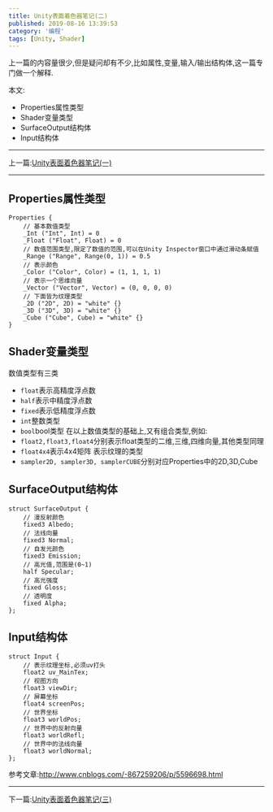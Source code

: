 ```yaml
---
title: Unity表面着色器笔记(二)
published: 2019-08-16 13:39:53
category: '编程'
tags: [Unity, Shader]
---
```


上一篇的内容量很少,但是疑问却有不少,比如属性,变量,输入/输出结构体,这一篇专门做一个解释.


本文:
- Properties属性类型
- Shader变量类型
- SurfaceOutput结构体
- Input结构体

<!-- more -->

---

上一篇:[Unity表面着色器笔记(一)](https://jenocn.github.io/2019/06/UnitySurfaceShader1/)

---

## Properties属性类型

```CG
Properties {
    // 基本数值类型
    _Int ("Int", Int) = 0
    _Float ("Float", Float) = 0
    // 数值范围类型,限定了数值的范围,可以在Unity Inspector窗口中通过滑动条赋值
    _Range ("Range", Range(0, 1)) = 0.5
    // 表示颜色
    _Color ("Color", Color) = (1, 1, 1, 1)
    // 表示一个思维向量
    _Vector ("Vector", Vector) = (0, 0, 0, 0)
    // 下面皆为纹理类型
    _2D ("2D", 2D) = "white" {}
    _3D ("3D", 3D) = "white" {}
    _Cube ("Cube", Cube) = "white" {}
}
```

## Shader变量类型  

数值类型有三类
- `float`表示高精度浮点数
- `half`表示中精度浮点数
- `fixed`表示低精度浮点数
- `int`整数类型
- `bool`bool类型
在以上数值类型的基础上,又有组合类型,例如:
- `float2,float3,float4`分别表示float类型的二维,三维,四维向量,其他类型同理
- `float4x4`表示4x4矩阵
表示纹理的类型
- `sampler2D, sampler3D, samplerCUBE`分别对应Properties中的2D,3D,Cube

## SurfaceOutput结构体  

```CG
struct SurfaceOutput {
    // 漫反射颜色
    fixed3 Albedo;
    // 法线向量
    fixed3 Normal;
    // 自发光颜色
    fixed3 Emission;
    // 高光值,范围是(0~1)
    half Specular;
    // 高光强度
    fixed Gloss;
    // 透明度
    fixed Alpha;
};
```

## Input结构体

```CG
struct Input {
    // 表示纹理坐标,必须uv打头
    float2 uv_MainTex;
    // 视图方向
    float3 viewDir;
    // 屏幕坐标
    float4 screenPos;
    // 世界坐标
    float3 worldPos;
    // 世界中的反射向量
    float3 worldRefl;
    // 世界中的法线向量
    float3 worldNormal;
};
```

参考文章:<a href="http://www.cnblogs.com/-867259206/p/5596698.html">http://www.cnblogs.com/-867259206/p/5596698.html</a>

---

下一篇:[Unity表面着色器笔记(三)](https://jenocn.github.io/2019/08/UnitySurfaceShader3/)


